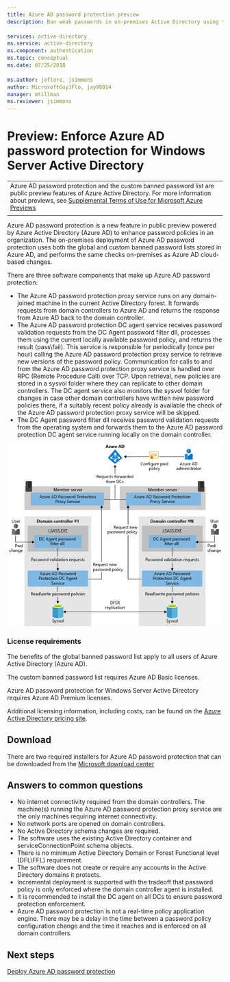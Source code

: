 ```yaml
---
title: Azure AD password protection preview
description: Ban weak passwords in on-premises Active Directory using the Azure AD password protection preview

services: active-directory
ms.service: active-directory
ms.component: authentication
ms.topic: conceptual
ms.date: 07/25/2018

ms.author: joflore, jsimmons
author: MicrosoftGuyJFlo, jay98014
manager: mtillman
ms.reviewer: jsimmons
---
```


# Preview: Enforce Azure AD password protection for Windows Server Active Directory

|     |
| --- |
| Azure AD password protection and the custom banned password list are public preview features of Azure Active Directory. For more information about previews, see  [Supplemental Terms of Use for Microsoft Azure Previews](https://azure.microsoft.com/support/legal/preview-supplemental-terms/)|
|     |

Azure AD password protection is a new feature in public preview powered by Azure Active Directory (Azure AD) to enhance password policies in an organization. The on-premises deployment of Azure AD password protection uses both the global and custom banned password lists stored in Azure AD, and performs the same checks on-premises as Azure AD cloud-based changes.

There are three software components that make up Azure AD password protection:

* The Azure AD password protection proxy service runs on any domain-joined machine in the current Active Directory forest. It forwards requests from domain controllers to Azure AD and returns the response from Azure AD back to the domain controller.
* The Azure AD password protection DC agent service receives password validation requests from the DC Agent password filter dll, processes them using the current locally available password policy, and returns the result (pass\fail). This service is responsible for periodically (once per hour) calling the Azure AD password protection proxy service to retrieve new versions of the password policy. Communication for calls to and from the Azure AD password protection proxy service is handled over RPC (Remote Procedure Call) over TCP. Upon retrieval, new policies are stored in a sysvol folder where they can replicate to other domain controllers. The DC agent service also monitors the sysvol folder for changes in case other domain controllers have written new password policies there, if a suitably recent policy already is available the check of the Azure AD password protection proxy service will be skipped.
* The DC Agent password filter dll receives password validation requests from the operating system and forwards them to the Azure AD password protection DC agent service running locally on the domain controller.

![How Azure AD password protection components work together](./media/concept-password-ban-bad-on-premises/azure-ad-password-protection.png)

### License requirements

The benefits of the global banned password list apply to all users of Azure Active Directory (Azure AD).

The custom banned password list requires Azure AD Basic licenses.

Azure AD password protection for Windows Server Active Directory requires Azure AD Premium licenses.

Additional licensing information, including costs, can be found on the [Azure Active Directory pricing site](https://azure.microsoft.com/pricing/details/active-directory/).

## Download

There are two required installers for Azure AD password protection that can be downloaded from the [Microsoft download center](https://www.microsoft.com/download/details.aspx?id=57071)

## Answers to common questions

* No internet connectivity required from the domain controllers. The machine(s) running the Azure AD password protection proxy service are the only machines requiring internet connectivity.
* No network ports are opened on domain controllers.
* No Active Directory schema changes are required.
* The software uses the existing Active Directory container and serviceConnectionPoint schema objects.
* There is no minimum Active Directory Domain or Forest Functional level (DFL\FFL) requirement.
* The software does not create or require any accounts in the Active Directory domains it protects.
* Incremental deployment is supported with the tradeoff that password policy is only enforced where the domain controller agent is installed.
* It is recommended to install the DC agent on all DCs to ensure password protection enforcement. 
* Azure AD password protection is not a real-time policy application engine. There may be a delay in the time between a password policy configuration change and the time it reaches and is enforced on all domain controllers.

## Next steps

[Deploy Azure AD password protection](howto-password-ban-bad-on-premises-deploy.md)
